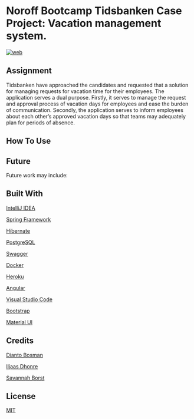 
# Noroff Bootcamp Tidsbanken Case Project: Vacation management system.
[![web](https://img.shields.io/static/v1?logo=heroku&message=Online&label=Heroku&color=430098)]()
## Assignment
Tidsbanken have approached the candidates and requested that a solution for managing
requests for vacation time for their employees. The application serves a dual purpose.
Firstly, it serves to manage the request and approval process of vacation days for employees and ease the burden of communication. Secondly, the application serves to inform employees about each other’s approved vacation days so that teams may adequately plan for periods of absence.

## How To Use




## Future
Future work may include:


## Built With
[IntelliJ IDEA](https://www.jetbrains.com/idea/)

[Spring Framework](https://spring.io/)

[Hibernate](https://hibernate.org/)

[PostgreSQL](https://www.postgresql.org/)

[Swagger](https://swagger.io/)

[Docker](https://www.docker.com/)

[Heroku](https://www.heroku.com/)

[Angular](https://angular.io/)

[Visual Studio Code](https://code.visualstudio.com/)

[Bootstrap](https://getbootstrap.com/)

[Material UI](https://material.angular.io/)

## Credits
[Dianto Bosman](https://github.com/diantobosman)

[Iljaas Dhonre](https://github.com/iljaasdhonre)

[Savannah Borst](https://github.com/savannah-borst)

## License
[MIT](https://choosealicense.com/licenses/mit/)
